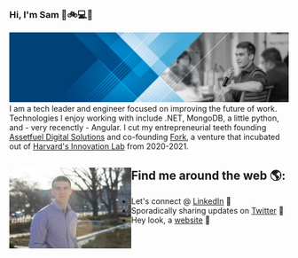 ### Hi, I'm Sam 👋🚲💻🚀

<img src="https://github.com/samodle/samodle/blob/master/0.jfif" alt="Sam Odle has ideas.">
I am a tech leader and engineer focused on improving the future of work. Technologies I enjoy working with include .NET, MongoDB, a little python, and - very recenctly - Angular. I cut my entrepreneurial teeth founding <a href="https://drive.google.com/file/d/0B8_z433BAeuEa2tBMWczZ21DWnc/view?usp=sharing"> Assetfuel Digital Solutions</a> and co-founding <a href="www.forkcareers.com">Fork</a>, a venture that incubated out of <a href="https://innovationlabs.harvard.edu/current-team/forkcareers/">Harvard's Innovation Lab</a> from 2020-2021.


## Find me around the web 🌎: <a href="https://www.linkedin.com/in/samodle/"><img align="left" width="220" height="146" src="https://github.com/samodle/samodle/blob/master/Sam-286.jpg"></a>
  - Let's connect @ <a href="https://www.linkedin.com/in/samodle/">LinkedIn</a> 💼
  - Sporadically sharing updates on <a href="https://www.twitter.com/itssamodle"> Twitter</a> 🏓
  - Hey look, a <a href="https://www.samodle.com">website</a> 👾
